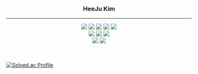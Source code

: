<h3 align=center> HeeJu Kim</h3>

***************
<p align=center>
<img src="https://img.shields.io/badge/HTML5-E34F26?style=flat-square&logo=HTML5&logoColor=white"/></a>
<img src="https://img.shields.io/badge/CSS3-1572B6?style=flat-square&logo=CSS3&logoColor=white"/></a>
<img src="https://img.shields.io/badge/JavaScript-F7DF1E?style=flat-square&logo=JavaScript&logoColor=white"/></a>
<img src="https://img.shields.io/badge/JQuery-0769AD?style=flat-square&logo=JQuery&logoColor=white"/></a>
<img src="https://img.shields.io/badge/JSON-000000?style=flat-square&logo=JSON&logoColor=white"/></a>
<br>
<img src="https://img.shields.io/badge/JAVA-007396?style=flat-square&logo=java&logoColor=white"></a>
<img src="https://img.shields.io/badge/C-A8B9CC?style=flat-square&logo=C&logoColor=white"></a>
<img src="https://img.shields.io/badge/Python-3776AB?style=flat-square&logo=Python&logoColor=white"></a>
<br>
<img src="https://img.shields.io/badge/GitHub-181717?style=flat-square&logo=GitHub&logoColor=white"></a>
<img src="https://img.shields.io/badge/git-F05032?style=flat-square&logo=git&logoColor=white"></a>
</p>

<br><br>
[![Solved.ac Profile](http://mazassumnida.wtf/api/v2/generate_badge?boj=rubylulu)](https://solved.ac/rubylulu/)
